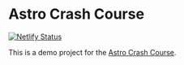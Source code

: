 # Astro Crash Course

[![Netlify Status](https://api.netlify.com/api/v1/badges/1521fa80-b15d-405e-bc0e-c04c2c785999/deploy-status)](https://app.netlify.com/sites/astro-crash-course-demo/deploys)

This is a demo project for the [Astro Crash Course](https://astro-crash-course-demo.netlify.app/).
